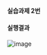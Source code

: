 #### 실습과제 2번
#### 실행결과
![image](https://github.com/user-attachments/assets/41481416-3abf-45b7-ba5f-4c7773a3e87d)
